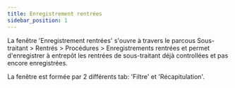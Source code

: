 ```yaml
---
title: Enregistrement rentrées
sidebar_position: 1
---
```


La fenêtre 'Enregistrement rentrées' s'ouvre à travers le parcous Sous-traitant > Rentrés > Procédures > Enregistrements rentrées et permet d'enregistrer à entrepôt les rentrées de sous-traitant déjà controllées et pas encore enregistrées.

La fenêtre est formée par 2 différents tab: 'Filtre' et 'Récapitulation'.






